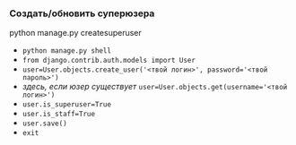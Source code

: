 ### Создать/обновить суперюзера

python manage.py createsuperuser

   - `python manage.py shell`
   - `from django.contrib.auth.models import User`
   - `user=User.objects.create_user('<твой логин>', password='<твой пароль>')`
   - *здесь, если юзер существует* `user=User.objects.get(username='<твой логин>')`
   - `user.is_superuser=True`
   - `user.is_staff=True`
   - `user.save()`
   - `exit`